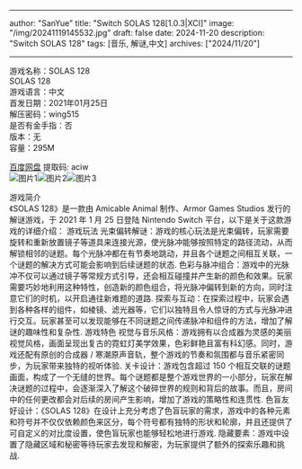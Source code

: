 
---
author: "SanYue"
title: "Switch SOLAS 128[1.0.3|XCI]"
image: "/img/20241119145532.jpg"
draft: false
date: 2024-11-20
description: "Switch SOLAS 128"
tags: [音乐, 解谜,中文]
archives: ["2024/11/20"]

---

游戏名称：SOLAS 128   
SOLAS 128    
游戏语言：中文  
首发日期：2021年01月25日  
解压密码：wing515  
是否有金手指：否  
版本：无   
容量：295M

[百度网盘](https://pan.baidu.com/s/1UnIJHxiD6c2xv1Xwp1IMPQ) 提取码: aciw  
![图片1](/img/7bd6d7.jpg)![图片2](/img/8210a8.jpg)![图片3](/img/1c25f8.jpg)  

游戏简介  
《SOLAS 128》是一款由 Amicable Animal 制作、Armor Games Studios 发行的解谜游戏，于 2021 年 1 月 25 日登陆 Nintendo Switch 平台，以下是关于这款游戏的详细介绍：
游戏玩法
光束偏转解谜：游戏的核心玩法是光束偏转，玩家需要旋转和重新放置镜子等道具来连接光源，使光脉冲能够按照特定的路径流动，从而解锁相邻的谜题。每个光脉冲都在有节奏地跳动，并且各个谜题之间相互关联，一个谜题的解决方式可能会影响到后续谜题的状态.
色彩与脉冲组合：游戏中的光脉冲不仅可以通过镜子等常规方式引导，还会相互碰撞并产生新的颜色和效果。玩家需要巧妙地利用这种特性，创造新的颜色组合，将光脉冲偏转到新的方向，同时注意它们的时机，以开启通往新难题的道路.
探索与互动：在探索过程中，玩家会遇到各种各样的组件，如棱镜、滤光器等，它们以独特且令人惊讶的方式与光脉冲进行交互。玩家甚至可以发现能够在不同谜题之间传递脉冲和组件的方法，增加了解谜的趣味性和复杂性.
游戏特色
视觉与音乐风格：游戏拥有以合成器为灵感的美丽视觉风格，画面呈现出复古的霓虹灯美学效果，色彩鲜艳且富有科幻感。同时，游戏还配有原创的合成器 / 寒潮原声音轨，整个游戏的节奏和氛围都与音乐紧密同步，为玩家带来独特的视听体验.
关卡设计：游戏包含超过 150 个相互交联的谜题画面，构成了一个无缝的世界。每个谜题都是整个游戏世界的一小部分，玩家在解决谜题的过程中，会逐渐深入了解这个破碎世界的规则和背后的故事。而且，房间中的任何更改都会对后续的房间产生影响，增加了游戏的策略性和连贯性.
色盲友好设计：《SOLAS 128》在设计上充分考虑了色盲玩家的需求，游戏中的各种元素和符号并不仅仅依赖颜色来区分，每个符号都有独特的形状和轮廓，并且还提供了可自定义的对比度设置，使色盲玩家也能够轻松地进行游戏.
隐藏要素：游戏中设置了隐藏区域和秘密等待玩家去发现和解密，为玩家提供了额外的探索乐趣和挑战.

